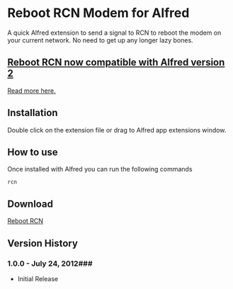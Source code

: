 Reboot RCN Modem for Alfred
============

A quick Alfred extension to send a signal to RCN to reboot the modem on your current network. No need to get up any longer lazy bones.

## [Reboot RCN now compatible with Alfred version 2](https://github.com/phpfunk/Alfred-Reboot-RCN/tree/v2)

[Read more here.](https://github.com/phpfunk/Alfred-Reboot-RCN/tree/v2)

Installation
----------------

Double click on the extension file or drag to Alfred app extensions window.

How to use
----------------

Once installed with Alfred you can run the following commands

    rcn

Download
----------------
[Reboot RCN](https://github.com/phpfunk/Alfred-Reboot-RCN/downloads)


## Version History ##
### 1.0.0 - July 24, 2012###

- Initial Release
